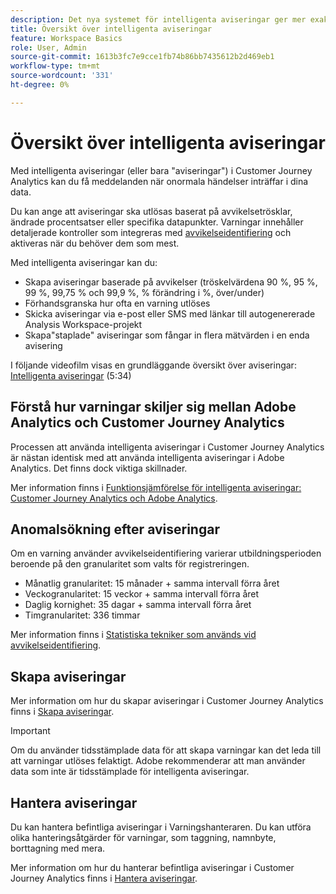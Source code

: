 ```yaml
---
description: Det nya systemet för intelligenta aviseringar ger mer exakt kontroll över aviseringar och integrerar avvikelseidentifiering med varningssystemet.
title: Översikt över intelligenta aviseringar
feature: Workspace Basics
role: User, Admin
source-git-commit: 1613b3fc7e9cce1fb74b86bb7435612b2d469eb1
workflow-type: tm+mt
source-wordcount: '331'
ht-degree: 0%

---
```


# Översikt över intelligenta aviseringar

Med intelligenta aviseringar (eller bara &quot;aviseringar&quot;) i Customer Journey Analytics kan du få meddelanden när onormala händelser inträffar i dina data.

Du kan ange att aviseringar ska utlösas baserat på avvikelsetrösklar, ändrade procentsatser eller specifika datapunkter. Varningar innehåller detaljerade kontroller som integreras med [avvikelseidentifiering](/help/analysis-workspace/c-anomaly-detection/anomaly-detection.md) och aktiveras när du behöver dem som mest.

Med intelligenta aviseringar kan du:

* Skapa aviseringar baserade på avvikelser (tröskelvärdena 90 %, 95 %, 99 %, 99,75 % och 99,9 %, % förändring i %, över/under)
* Förhandsgranska hur ofta en varning utlöses
* Skicka aviseringar via e-post eller SMS med länkar till autogenererade Analysis Workspace-projekt
* Skapa&quot;staplade&quot; aviseringar som fångar in flera mätvärden i en enda avisering

I följande videofilm visas en grundläggande översikt över aviseringar: [Intelligenta aviseringar](https://experienceleague.adobe.com/docs/analytics-learn/tutorials/data-science/intelligent-alerts.html) (5:34)

## Förstå hur varningar skiljer sig mellan Adobe Analytics och Customer Journey Analytics

Processen att använda intelligenta aviseringar i Customer Journey Analytics är nästan identisk med att använda intelligenta aviseringar i Adobe Analytics. Det finns dock viktiga skillnader.

Mer information finns i [Funktionsjämförelse för intelligenta aviseringar: Customer Journey Analytics och Adobe Analytics](/help/analysis-workspace/c-intelligent-alerts/alerts-feature-comparison.md).

## Anomalsökning efter aviseringar

Om en varning använder avvikelseidentifiering varierar utbildningsperioden beroende på den granularitet som valts för registreringen.

* Månatlig granularitet: 15 månader + samma intervall förra året
* Veckogranularitet: 15 veckor + samma intervall förra året
* Daglig kornighet: 35 dagar + samma intervall förra året
* Timgranularitet: 336 timmar

Mer information finns i [Statistiska tekniker som används vid avvikelseidentifiering](/help/analysis-workspace/c-anomaly-detection/statistics-anomaly-detection.md).

## Skapa aviseringar

Mer information om hur du skapar aviseringar i Customer Journey Analytics finns i [Skapa aviseringar](/help/analysis-workspace/c-intelligent-alerts/alert-builder.md).

>[!IMPORTANT]
>
>Om du använder tidsstämplade data för att skapa varningar kan det leda till att varningar utlöses felaktigt. Adobe rekommenderar att man använder data som inte är tidsstämplade för intelligenta aviseringar.

## Hantera aviseringar

Du kan hantera befintliga aviseringar i Varningshanteraren. Du kan utföra olika hanteringsåtgärder för varningar, som taggning, namnbyte, borttagning med mera.

Mer information om hur du hanterar befintliga aviseringar i Customer Journey Analytics finns i [Hantera aviseringar](/help/analysis-workspace/c-intelligent-alerts/alert-manager.md).

